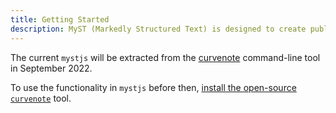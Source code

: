 ```yaml
---
title: Getting Started
description: MyST (Markedly Structured Text) is designed to create publication-quality documents written entirely in Markdown.
---
```


The current `mystjs` will be extracted from the [curvenote](https://curvenote.com/docs/cli/installing) command-line tool in September 2022.

To use the functionality in `mystjs` before then, [install the open-source `curvenote`](https://curvenote.com/docs/cli/installing) tool.
